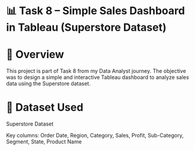 # 📊 Task 8 – Simple Sales Dashboard in Tableau (Superstore Dataset)

# 👋 Overview

This project is part of Task 8 from my Data Analyst journey. The objective was to design a simple and interactive Tableau dashboard to analyze sales data using the Superstore dataset.

# 📁 Dataset Used

Superstore Dataset

Key columns: Order Date, Region, Category, Sales, Profit, Sub-Category, Segment, State, Product Name
